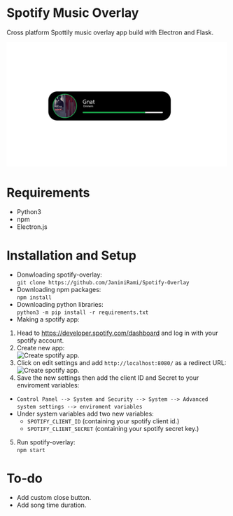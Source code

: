 # Spotify Music Overlay
Cross platform Spottily music overlay app build with Electron and Flask.

![Spotify-Overlay Design.](https://github.com/JaniniRami/Spotify-Overlay/blob/main/Design%20Files/design.png?raw=true)

# Requirements
* Python3
* npm
* Electron.js

# Installation and Setup
- Donwloading spotify-overlay:<br>
```git clone https://github.com/JaniniRami/Spotify-Overlay```
- Downloading npm packages:<br>
```npm install```
- Downloading python libraries:<br>
```python3 -m pip install -r requirements.txt```
- Making a spotify app:<br>
1) Head to https://developer.spotify.com/dashboard and log in with your spotify account.
2) Create new app:<br>
![Create spotify app.](https://github.com/JaniniRami/Spotify-Overlay/blob/main/imgs/1.png?raw=true)
3) Click on edit settings and add ```http://localhost:8080/```  as a redirect URL:<br>
![Create spotify app.](https://github.com/JaniniRami/Spotify-Overlay/blob/main/imgs/2.png?raw=true)
4) Save the new settings then add the client ID and Secret to your enviroment variables:<br>
 - ```Control Panel --> System and Security --> System --> Advanced system settings --> enviroment variables```
 - Under system variables add two new variables:
   - ```SPOTIFY_CLIENT_ID``` (containing your spotify client id.)
   - ```SPOTIFY_CLIENT_SECRET``` (containing your spotify secret key.)
 5) Run spotify-overlay:<br>
 ```npm start```
 
 # To-do
 * Add custom close button.
 * Add song time duration.
 
